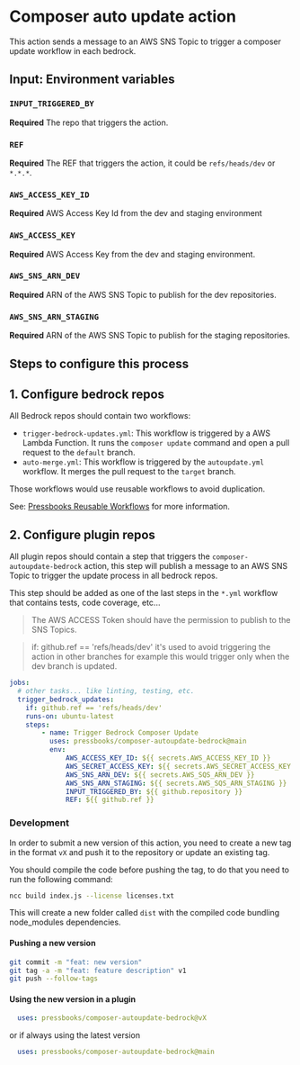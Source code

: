 # Composer auto update action

This action sends a message to an AWS SNS Topic to trigger a composer update workflow in each bedrock.

## Input: Environment variables

### `INPUT_TRIGGERED_BY`

**Required** The repo that triggers the action.

### `REF`

**Required** The REF that triggers the action, it could be `refs/heads/dev` or `*.*.*`.

### `AWS_ACCESS_KEY_ID`

**Required** AWS Access Key Id from the dev and staging environment

### `AWS_ACCESS_KEY`

**Required** AWS Access Key from the dev and staging environment.

### `AWS_SNS_ARN_DEV`

**Required** ARN of the AWS SNS Topic to publish for the dev repositories.

### `AWS_SNS_ARN_STAGING`

**Required** ARN of the AWS SNS Topic to publish for the staging repositories.

## Steps to configure this process

## 1. Configure bedrock repos

All Bedrock repos should contain two workflows:

* `trigger-bedrock-updates.yml`: This workflow is triggered by a AWS Lambda Function. It runs the `composer update` command and open a pull request to the `default` branch.
* `auto-merge.yml`: This workflow is triggered by the `autoupdate.yml` workflow. It merges the pull request to the `target` branch.

Those workflows would use reusable workflows to avoid duplication.

See: [Pressbooks Reusable Workflows](https://github.com/pressbooks/reusable-workflows) for more information.

## 2. Configure plugin repos

All plugin repos should contain a step that triggers the `composer-autoupdate-bedrock` action, this step will publish a message to an AWS SNS Topic to trigger the update process in all bedrock repos.

This step should be added as one of the last steps in the `*.yml` workflow that contains tests, code coverage, etc...

> The AWS ACCESS Token should have the permission to publish to the SNS Topics.

> if: github.ref == 'refs/heads/dev' it's used to avoid triggering the action in other branches for example this would trigger only when the dev branch is updated.

```yaml
jobs:
  # other tasks... like linting, testing, etc.
  trigger_bedrock_updates:
    if: github.ref == 'refs/heads/dev'
    runs-on: ubuntu-latest
    steps:
        - name: Trigger Bedrock Composer Update
          uses: pressbooks/composer-autoupdate-bedrock@main
          env:
              AWS_ACCESS_KEY_ID: ${{ secrets.AWS_ACCESS_KEY_ID }}
              AWS_SECRET_ACCESS_KEY: ${{ secrets.AWS_SECRET_ACCESS_KEY }}
              AWS_SNS_ARN_DEV: ${{ secrets.AWS_SQS_ARN_DEV }}
              AWS_SNS_ARN_STAGING: ${{ secrets.AWS_SQS_ARN_STAGING }}
              INPUT_TRIGGERED_BY: ${{ github.repository }}
              REF: ${{ github.ref }}

```

### Development

In order to submit a new version of this action, you need to create a new tag in the format `vX` and push it to the repository or update an existing tag.

You should compile the code before pushing the tag, to do that you need to run the following command:

```bash
ncc build index.js --license licenses.txt
```

This will create a new folder called `dist` with the compiled code bundling node_modules dependencies.

#### Pushing a new version

```bash
git commit -m "feat: new version"
git tag -a -m "feat: feature description" v1
git push --follow-tags
```
#### Using the new version in a plugin

```yaml
  uses: pressbooks/composer-autoupdate-bedrock@vX    
```

or if always using the latest version

```yaml
  uses: pressbooks/composer-autoupdate-bedrock@main   
```
